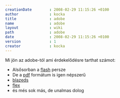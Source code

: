 ```yaml
---
creationDate        : 2008-02-29 11:15:26 +0100 
author              : kocka 
title               : adobe 
name                : adobe 
layout              : wiki 
path                : adobe 
date                : 2008-02-29 11:15:26 +0100 
version             : 1 
creator             : kocka 
---
```

Mi jön az adobe-tól ami érdekelődésre tarthat számot:

*   Alsősorban a [flash](flash.html) persze
*   De a [pdf](PDF.html) formátum is igen népszerű
*   [blazeds](BlazeDS.html)
*   [flex](flex.html)
*   és més sok más, de unalmas dolog


